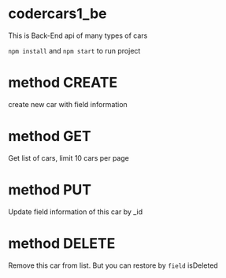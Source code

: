 # codercars1_be

This is Back-End api of many types of cars

`npm install` and `npm start` to run project

# method CREATE

create new car with field information

# method GET

Get list of cars, limit 10 cars per page

# method PUT

Update field information of this car by \_id

# method DELETE

Remove this car from list. But you can restore by `field` isDeleted
